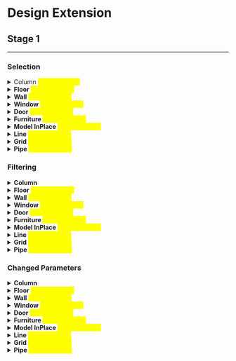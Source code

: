 # Design Extension

## Stage 1

***

### Selection

<details>

<summary>Column <mark style="color:yellow;">(coming soon)</mark></summary>

#### ![](../.gitbook/assets/highlight.png)

**Code example**

```python
   print(123)

```

</details>

<details>

<summary><strong>Floor <mark style="color:yellow;">(coming soon)</mark></summary>

#### ![](../.gitbook/assets/highlight.png)

**Code example**

```python
   print(123)

```

</details>

<details>

<summary><strong>Wall <mark style="color:yellow;">(coming soon)</mark></summary>

#### ![](../.gitbook/assets/highlight.png)

**Code example**

```python
   print(123)

```

</details>

<details>

<summary><strong>Window <mark style="color:yellow;">(coming soon)</mark></summary>

#### ![](../.gitbook/assets/highlight.png)

**Code example**

```python
   print(123)

```

</details>

<details>

<summary><strong>Door <mark style="color:yellow;">(coming soon)</mark></summary>

#### ![](../.gitbook/assets/highlight.png)

**Code example**

```python
   print(123)

```

</details>

<details>

<summary><strong>Furniture <mark style="color:yellow;">(coming soon)</mark></summary>

#### ![](../.gitbook/assets/highlight.png)

**Code example**

```python
   print(123)

```

</details>

<details>

<summary><strong>Model InPlace <mark style="color:yellow;">(coming soon)</mark></summary>

#### ![](../.gitbook/assets/highlight.png)

**Code example**

```python
   print(123)

```

</details>

<details>

<summary><strong>Line <mark style="color:yellow;">(coming soon)</mark></summary>

#### ![](../.gitbook/assets/highlight.png)

**Code example**

```python
   print(123)

```

</details>

<details>

<summary><strong>Grid <mark style="color:yellow;">(coming soon)</mark></summary>

#### ![](../.gitbook/assets/highlight.png)

**Code example**

```python
   print(123)

```

</details>

<details>

<summary><strong>Pipe <mark style="color:yellow;">(coming soon)</mark></summary>

#### ![](../.gitbook/assets/highlight.png)

**Code example**

```python
   print(123)

```

</details>

### Filtering

<details>

<summary>Column</summary>

#### ![](../.gitbook/assets/highlight.png)

**Code example**

```python
   print(123)

```

</details>

<details>

<summary><strong>Floor <mark style="color:yellow;">(coming soon)</mark></summary>

#### ![](../.gitbook/assets/highlight.png)

**Code example**

```python
   print(123)

```

</details>

<details>

<summary><strong>Wall <mark style="color:yellow;">(coming soon)</mark></summary>

#### ![](../.gitbook/assets/highlight.png)

**Code example**

```python
   print(123)

```

</details>

<details>

<summary><strong>Window <mark style="color:yellow;">(coming soon)</mark></summary>

#### ![](../.gitbook/assets/highlight.png)

**Code example**

```python
   print(123)

```

</details>

<details>

<summary><strong>Door <mark style="color:yellow;">(coming soon)</mark></summary>

#### ![](../.gitbook/assets/highlight.png)

**Code example**

```python
   print(123)

```

</details>

<details>

<summary><strong>Furniture <mark style="color:yellow;">(coming soon)</mark></summary>

#### ![](../.gitbook/assets/highlight.png)

**Code example**

```python
   print(123)

```

</details>

<details>

<summary><strong>Model InPlace <mark style="color:yellow;">(coming soon)</mark></summary>

#### ![](../.gitbook/assets/highlight.png)

**Code example**

```python
   print(123)

```

</details>

<details>

<summary><strong>Line <mark style="color:yellow;">(coming soon)</mark></summary>

#### ![](../.gitbook/assets/highlight.png)

**Code example**

```python
   print(123)

```

</details>

<details>

<summary><strong>Grid <mark style="color:yellow;">(coming soon)</mark></summary>

#### ![](../.gitbook/assets/highlight.png)

**Code example**

```python
   print(123)

```

</details>

<details>

<summary><strong>Pipe <mark style="color:yellow;">(coming soon)</mark></summary>

#### ![](../.gitbook/assets/highlight.png)

**Code example**

```python
   print(123)

```

</details>

### Changed Parameters

<details>

<summary>Column</summary>

#### ![](../.gitbook/assets/highlight.png)

**Code example**

```python
   print(123)

```

</details>

<details>

<summary><strong>Floor <mark style="color:yellow;">(coming soon)</mark></summary>

#### ![](../.gitbook/assets/highlight.png)

**Code example**

```python
   print(123)

```

</details>

<details>

<summary><strong>Wall <mark style="color:yellow;">(coming soon)</mark></summary>

#### ![](../.gitbook/assets/highlight.png)

**Code example**

```python
   print(123)

```

</details>

<details>

<summary><strong>Window <mark style="color:yellow;">(coming soon)</mark></summary>

#### ![](../.gitbook/assets/highlight.png)

**Code example**

```python
   print(123)

```

</details>

<details>

<summary><strong>Door <mark style="color:yellow;">(coming soon)</mark></summary>

#### ![](../.gitbook/assets/highlight.png)

**Code example**

```python
   print(123)

```

</details>

<details>

<summary><strong>Furniture <mark style="color:yellow;">(coming soon)</mark></summary>

#### ![](../.gitbook/assets/highlight.png)

**Code example**

```python
   print(123)

```

</details>

<details>

<summary><strong>Model InPlace <mark style="color:yellow;">(coming soon)</mark></summary>

#### ![](../.gitbook/assets/highlight.png)

**Code example**

```python
   print(123)

```

</details>

<details>

<summary><strong>Line <mark style="color:yellow;">(coming soon)</mark></summary>

#### ![](../.gitbook/assets/highlight.png)

**Code example**

```python
   print(123)

```

</details>

<details>

<summary><strong>Grid <mark style="color:yellow;">(coming soon)</mark></summary>

#### ![](../.gitbook/assets/highlight.png)

**Code example**

```python
   print(123)

```

</details>

<details>

<summary><strong>Pipe <mark style="color:yellow;">(coming soon)</mark></summary>

#### ![](../.gitbook/assets/highlight.png)

**Code example**

```python
   print(123)

```

</details>
